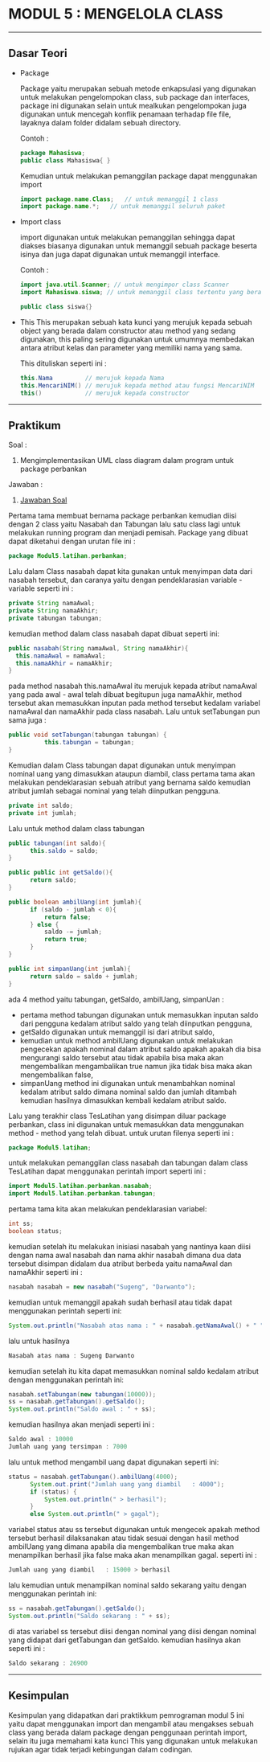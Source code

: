 # MODUL 5 : MENGELOLA CLASS

<hr>

## Dasar Teori

* Package

  Package yaitu merupakan sebuah metode enkapsulasi yang digunakan untuk melakukan pengelompokan class, sub package dan interfaces, package ini digunakan selain untuk mealkukan pengelompokan juga digunakan untuk mencegah konflik penamaan terhadap file file, layaknya dalam folder didalam sebuah directory.

  Contoh :
  ``` java
  package Mahasiswa;
  public class Mahasiswa{ }
  ```

  Kemudian untuk melakukan pemanggilan package dapat menggunakan import
  ``` java
  import package.name.Class;   // untuk memanggil 1 class
  import package.name.*;   // untuk memanggil seluruh paket
  ```
  
* Import class 
  
    import digunakan untuk melakukan pemanggilan sehingga dapat diakses biasanya digunakan untuk memanggil sebuah package beserta isinya dan juga dapat digunakan untuk memanggil interface.
    
   Contoh :
   ``` java
   import java.util.Scanner; // untuk mengimpor class Scanner
   import Mahasiswa.siswa; // untuk memanggil class tertentu yang berada didalam package Mahasiswa
   
   public class siswa{}
   ```
 
* This
  This merupakan sebuah kata kunci yang merujuk kepada sebuah object yang berada dalam constructor atau method yang sedang digunakan, this paling sering digunakan untuk umumnya membedakan antara atribut kelas dan parameter yang memiliki nama yang sama.
  
  This dituliskan seperti ini :
  ```java
  this.Nama         // merujuk kepada Nama
  this.MencariNIM() // merujuk kepada method atau fungsi MencariNIM
  this()            // merujuk kepada constructor
  ```
 
 <hr>

## Praktikum
Soal : 
1. Mengimplementasikan UML class diagram dalam program untuk package perbankan

Jawaban :
1. [Jawaban Soal](https://github.com/kucing31/20104003_Aaliyah-Khalif-Handoyo_S1SEA_Pemrograman2/tree/Modul5/src/Modul5/latihan)

  Pertama tama membuat bernama package perbankan kemudian diisi dengan 2 class yaitu Nasabah dan Tabungan lalu satu class lagi untuk melakukan running program dan menjadi pemisah. Package yang dibuat dapat diketahui dengan urutan file ini :
  ```java
  package Modul5.latihan.perbankan;
  ```
  
  Lalu dalam Class nasabah dapat kita gunakan untuk menyimpan data dari nasabah tersebut, dan caranya yaitu dengan pendeklarasian variable - variable seperti ini :
  ```java
  private String namaAwal;
  private String namaAkhir;
  private tabungan tabungan;
  ```
  kemudian method dalam class nasabah dapat dibuat seperti ini:
  ```java
  public nasabah(String namaAwal, String namaAkhir){
    this.namaAwal = namaAwal;
    this.namaAkhir = namaAkhir;
  }
  ```
  
  pada method nasabah this.namaAwal itu merujuk kepada atribut namaAwal yang pada awal - awal telah dibuat begitupun juga namaAkhir, method tersebut akan memasukkan inputan pada method tersebut kedalam variabel namaAwal dan namaAkhir pada class nasabah. Lalu untuk setTabungan pun sama juga :
  ```java
  public void setTabungan(tabungan tabungan) {
            this.tabungan = tabungan;
  }
  ```
  
  Kemudian dalam Class tabungan dapat digunakan untuk menyimpan nominal uang yang dimasukkan ataupun diambil, class pertama tama akan melakukan pendeklarasian sebuah atribut yang bernama saldo kemudian atribut jumlah sebagai nominal yang telah diinputkan pengguna.
  ```java
  private int saldo;
  private int jumlah;
  ```
  Lalu untuk method dalam class tabungan 
  ```java
  public tabungan(int saldo){
        this.saldo = saldo;
  }
  
  public public int getSaldo(){
        return saldo;
  }
  
  public boolean ambilUang(int jumlah){
        if (saldo - jumlah < 0){
            return false;
        } else {
            saldo -= jumlah;
            return true;
        }
  }
  
  public int simpanUang(int jumlah){
        return saldo = saldo + jumlah;
  }
  ```
  
  ada 4 method yaitu tabungan, getSaldo, ambilUang, simpanUan :
  - pertama method tabungan digunakan untuk memasukkan inputan saldo dari pengguna kedalam atribut saldo yang telah diinputkan pengguna, 
  - getSaldo digunakan untuk memanggil isi dari atribut saldo, 
  - kemudian untuk method ambilUang digunakan untuk melakukan pengecekan apakah nominal dalam atribut saldo apakah apakah dia bisa mengurangi saldo tersebut atau tidak apabila bisa maka akan mengembalikan mengambalikan true namun jika tidak bisa maka akan mengembalikan false, 
  - simpanUang method ini digunakan untuk menambahkan nominal kedalam atribut saldo dimana nominal saldo dan jumlah ditambah kemudian hasilnya dimasukkan kembali kedalam atribut saldo.
 
  Lalu yang terakhir class TesLatihan yang disimpan diluar package perbankan, class ini digunakan untuk memasukkan data menggunakan method - method yang telah dibuat.
  untuk urutan filenya seperti ini :
  ```java
  package Modul5.latihan;
  ```
  untuk melakukan pemanggilan class nasabah dan tabungan dalam class TesLatihan dapat menggunakan perintah import seperti ini :
  ```java
  import Modul5.latihan.perbankan.nasabah;
  import Modul5.latihan.perbankan.tabungan;
  ```
  pertama tama kita akan melakukan pendeklarasian variabel:
  ```java
  int ss;
  boolean status;
  ```
  kemudian setelah itu melakukan inisiasi nasabah yang nantinya kaan diisi dengan nama awal nasabah dan nama akhir nasabah dimana dua data tersebut disimpan didalam dua atribut berbeda yaitu namaAwal dan namaAkhir seperti ini :
  ```java
  nasabah nasabah = new nasabah("Sugeng", "Darwanto");
  ```
  kemudian untuk memanggil apakah sudah berhasil atau tidak dapat menggunakan perintah seperti ini:
  ```java
  System.out.println("Nasabah atas nama : " + nasabah.getNamaAwal() + " " + nasabah.getNamaAkhir());
  ```
  lalu untuk hasilnya
  ```java
  Nasabah atas nama : Sugeng Darwanto
  ```
  kemudian setelah itu kita dapat memasukkan nominal saldo kedalam atribut dengan menggunakan perintah ini:
  ```java
  nasabah.setTabungan(new tabungan(10000));
  ss = nasabah.getTabungan().getSaldo();
  System.out.println("Saldo awal : " + ss);
  ```
  kemudian hasilnya akan menjadi seperti ini :
  ```java
  Saldo awal : 10000
  Jumlah uang yang tersimpan : 7000
  ```
  lalu untuk method mengambil uang dapat digunakan seperti ini:
  ```java
  status = nasabah.getTabungan().ambilUang(4000);
        System.out.print("Jumlah uang yang diambil   : 4000");
        if (status) {
            System.out.println(" > berhasil");
        }
        else System.out.println(" > gagal");
  ```
  variabel status atau ss tersebut digunakan untuk mengecek apakah method tersebut berhasil dilaksanakan atau tidak sesuai dengan hasil method ambilUang yang dimana apabila dia mengembalikan true maka akan menampilkan berhasil jika false maka akan menampilkan gagal.
  seperti ini :
  ```java
  Jumlah uang yang diambil   : 15000 > berhasil
  ```
  lalu kemudian untuk menampilkan nominal saldo sekarang yaitu dengan menggunakan perintah ini:
  ```java
  ss = nasabah.getTabungan().getSaldo();
  System.out.println("Saldo sekarang : " + ss);
  ```
  di atas variabel ss tersebut diisi dengan nominal yang diisi dengan nominal yang didapat dari getTabungan dan getSaldo.
  kemudian hasilnya akan seperti ini :
  ```java
  Saldo sekarang : 26900
  ```
  
  <hr>

## Kesimpulan
Kesimpulan yang didapatkan dari praktikkum pemrograman modul 5 ini yaitu dapat menggunakan import dan mengambil atau mengakses sebuah class yang berada dalam package dengan penggunaan perintah import, selain itu juga memahami kata kunci This yang digunakan untuk melakukan rujukan agar tidak terjadi kebingungan dalam codingan.
  
